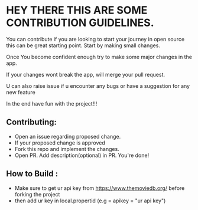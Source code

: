 # HEY THERE THIS ARE SOME CONTRIBUTION GUIDELINES.

You can contribute if you are looking to start your journey in open source this can be great starting point. Start by making small changes.

Once You become confident enough try to make some major changes in the app.

If your changes wont break the app, will merge your pull request.

U can also raise issue if u encounter any bugs or have a suggestion for any new feature

In the end have fun with the project!!!

## Contributing:
- Open an issue regarding proposed change.
- If your proposed change is approved
- Fork this repo and implement the changes. 
- Open PR. Add description(optional) in PR. You're done!

## How to Build :
- Make sure to get ur api key from https://www.themoviedb.org/ before forking the project
-  then add ur key in local.propertid (e.g = apikey = "ur api key")


